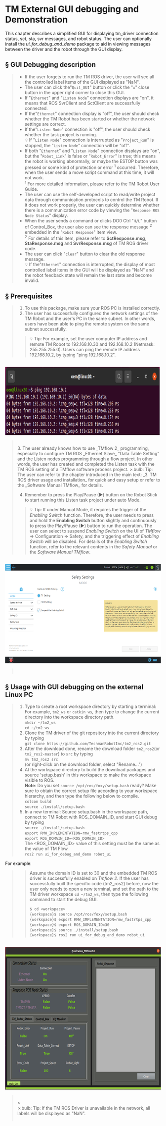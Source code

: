 # __TM External GUI debugging and Demonstration__
This chapter describes a simplified GUI for displaying tm_driver connection status, sct, sta, svr messages, and robot status. The user can optionally install the _ui_for_debug_and_demo_ package to aid in viewing messages between the driver and the robot through the GUI display.

## &sect; GUI Debugging description
> * If the user forgets to run the TM ROS driver, the user will see all the controlled label items of the GUI displayed as "NaN".<br/>
> * The user can click the"``Quit_GUI``" button or click the "``x``" close button in the upper right corner to close this GUI.<br/>
> * If "``Ethernet``" and "``Listen Node``" connection displays are "on", it means that ROS SvrClient and SctClient are successfully connected.<br/>
> * If the"``Ethernet``" connection display is "off", the user should check whether the TM Robot has been started or whether the network settings are correct.<br/>
> * If the"``Listen Node``" connection is "off", the user should check whether the task project is running.<br/>
> :bulb: If "``Listen Node``" connection is interrupted as "``Project_Run``" is stopped, the "``Listen Node``" connection will be "off".<br/>
> * If both "``Ethernet``" and "``Listen Node``" connection displays  are "on", but the "``Robot_Link``" is false or "``Robot_Error``" is true; this means the robot is working abnormally, or maybe the ESTOP button was pressed or some kind of protection or error <sup>1</sup> occurred. Therefore, when the user sends a move script command at this time, it will not work.<br/> 
> <sup>1</sup> For more detailed information, please refer to the TM Robot User Guide.<br/> 
> * The user can use the self-developed script to read/write project data through communication protocols to control the TM Robot. If it does not work properly, the user can quickly determine whether there is a communication error code by viewing the "``Response ROS Node Status``" display.<br/>
> * When the user sends a command or clicks DO0 Ctrl "``H/L``" button of Control_Box, the user also can see the response message <sup>2</sup> embedded in the "``Robot Response``" item view.<br/>
> <sup>2</sup> For details of this item, please refer to __SctResponse.msg__, __StaResponse.msg__ and __SvrResponse.msg__ of TM ROS driver code.<br/>
> * The user can click "``clear``" button to clear the old response message.<br/>
> :bulb: If the"``Ethernet``" connection is interrupted, the display of most controlled label items in the GUI will be displayed as "NaN" and the robot feedback state will remain the last state and become invalid.<br/>

## &sect; Prerequisites
> 1. To use this package, make sure your ROS PC is installed correctly.
> 2. The user has successfully configured the network settings of the TM Robot and the user's PC in the same subnet. In other words, users have been able to ping the remote system on the same subnet successfully.
>>:bulb: Tip:  For example, set the user computer IP address and remote TM Robot to 192.168.10.30 and 192.168.10.2 (Netmask: 255.255.255.0). Users can ping the remote IP address 192.168.10.2, by typing "ping 192.168.10.2".<br>
>
<br/>

   <img src="./figures/ping_target_host.png" width="1000" height="220">

><br/>
> 3. The user already knows how to use _TMflow 2_ programming, especially to configure TM ROS _Ethernet Slave_ "Data Table Setting" and the Listen nodes programming through a flow project. In other words, the user has created and completed the Listen task with the TM ROS setting of a TMflow software process project.
>>:bulb: Tip: The user can refer to the chapter introduced in the main text: _3. TM ROS driver usage and installation_ for quick and easy setup or refer to the _Software Manual TMflow_ for details.
>
> 4. Remember to press the Play/Pause (&#9658;) button on the Robot Stick to start running this Listen task project under auto Mode.
>>:bulb: Tip: If under Manual Mode, it requires the trigger of the _Enabling Switch_ function. Therefore, the user needs to press and hold the __Enabling Switch__ button slightly and continuously to press the Play/Pause (&#9658;) button to run the operation. The user can select to suspend _Enabling Switch_ on the UI of _TMflow_ &rArr;  Configuration &rArr; Safety, and the triggering effect of _Enabling Switch_ will be disabled. For details of the _Enabling Switch_ function, refer to the relevant contents in the _Safety Manual_ or the _Software Manual TMflow_.
>
<br/>

   <img src="./figures/suspend_enabling switch_on.png" width="1000" height="320">

><br/>

## &sect; Usage with GUI debugging on the external Linux PC
> 1. Type to create a root workspace directory by starting a terminal: For example,  ``tm2_ws`` or ``catkin_ws``, then type to change the current directory into the workspace directory path.<br/>
``mkdir ~/tm2_ws``<br/>
``cd ~/tm2_ws``<br/>
> 2. Clone the TM driver of the git repository into the current directory by typing<br/>
``git clone https://github.com/TechmanRobotInc/tm2_ros2.git``<br/>
> 3. After the download done, rename the download folder ``tm2_ros2``(or ``tm2_ros2-master``) to ``src`` by typing<br/>
``mv tm2_ros2 src``<br/>  (or right-click on the download folder, select "Rename...")<br/>
> 4. At the workspace directory to build the download packages and source 'setup.bash' in this workspace to make the workspace visible to ROS.<br/>
**Note**: Do you set ``source /opt/ros/foxy/setup.bash`` ready? Make sure to obtain the correct setup file according to your workspace hierarchy, and then type the following below to compile.<br/>
``colcon build``<br/>
``source ./install/setup.bash``<br/>
> 5. In a new terminal: Source setup.bash in the workspace path, connect to TM Robot with ROS_DOMAIN_ID, and start GUI debug by typing<br/>
``source ./install/setup.bash``<br/>
``export RMW_IMPLEMENTATION=rmw_fastrtps_cpp``<br/>
``export ROS_DOMAIN_ID=<ROS_DOMAIN_ID>``<br/>
The <ROS_DOMAIN_ID> value of this setting must be the same as the value of TM Flow.<br/>
``ros2 run ui_for_debug_and_demo robot_ui``<br/>
>
For example: 
>> Assume the domain ID is set to 30 and the embedded TM ROS driver is successfully enabled on _Tmflow 2_. If the user has successfully built the specific code (tm2_ros2) before, now the user only needs to open a new terminal, and set the path to the TM driver workspace ``cd ~/tm2_ws``, then type the following command to start the debug GUI.<br/>
>> ```bash
>> $ cd <workspace>
>> {workspace}$ source /opt/ros/foxy/setup.bash
>> {workspace}$ export RMW_IMPLEMENTATION=rmw_fastrtps_cpp
>> {workspace}$ export ROS_DOMAIN_ID=30
>> {workspace}$ source ./install/setup.bash
>> {workspace}$ ros2 run ui_for_debug_and_demo robot_ui
>> ```
>
<br/>

   <img src="./figures/quickview.png" width="1000" height="460">

><br/>
>><br/>
>>:bulb: Tip: If the TM ROS Driver is unavailable in the network, all labels will be displayed as "NaN".<br/>
><br/>
<div> </div>

